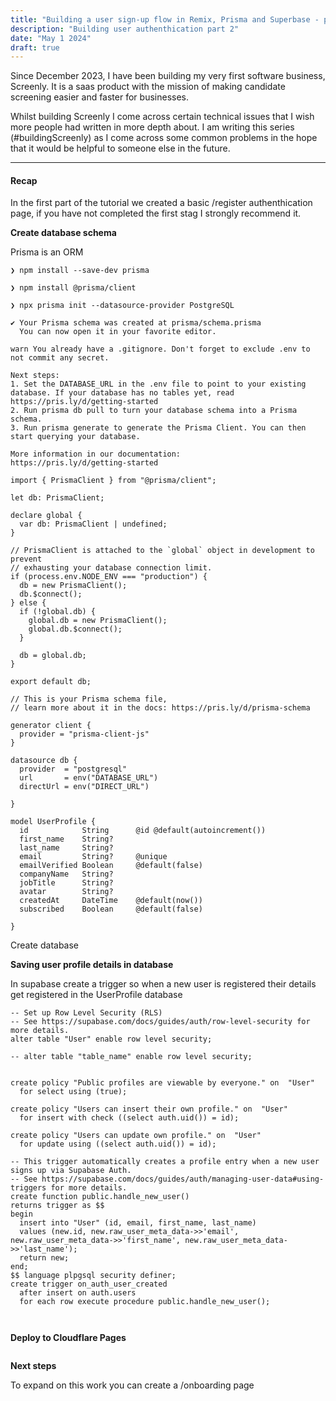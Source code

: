 ```yaml
---
title: "Building a user sign-up flow in Remix, Prisma and Superbase - part 2"
description: "Building user authenthication part 2"
date: "May 1 2024"
draft: true
---
```


Since December 2023, I have been building my very first software business, Screenly. It is a saas product with the mission of making candidate screening easier and faster for businesses.

Whilst building Screenly I come across certain technical issues that I wish more people had written in more depth about. I am writing this series (#buildingScreenly) as I come across some common problems in the hope that it would be helpful to someone else in the future. 

---

#### Recap

In the first part of the tutorial we created a basic /register authenthication page, if you have not completed the first stag I strongly recommend it. 


**Create database schema**

Prisma is an ORM 

```
❯ npm install --save-dev prisma

❯ npm install @prisma/client

❯ npx prisma init --datasource-provider PostgreSQL

✔ Your Prisma schema was created at prisma/schema.prisma
  You can now open it in your favorite editor.

warn You already have a .gitignore. Don't forget to exclude .env to not commit any secret.

Next steps:
1. Set the DATABASE_URL in the .env file to point to your existing database. If your database has no tables yet, read https://pris.ly/d/getting-started
2. Run prisma db pull to turn your database schema into a Prisma schema.
3. Run prisma generate to generate the Prisma Client. You can then start querying your database.

More information in our documentation:
https://pris.ly/d/getting-started

```



```
import { PrismaClient } from "@prisma/client";

let db: PrismaClient;

declare global {
  var db: PrismaClient | undefined;
}

// PrismaClient is attached to the `global` object in development to prevent
// exhausting your database connection limit.
if (process.env.NODE_ENV === "production") {
  db = new PrismaClient();
  db.$connect();
} else {
  if (!global.db) {
    global.db = new PrismaClient();
    global.db.$connect();
  }

  db = global.db;
}

export default db;

```


```
// This is your Prisma schema file,
// learn more about it in the docs: https://pris.ly/d/prisma-schema

generator client {
  provider = "prisma-client-js"
}

datasource db {
  provider  = "postgresql"
  url       = env("DATABASE_URL")
  directUrl = env("DIRECT_URL")

}

model UserProfile {
  id            String      @id @default(autoincrement())
  first_name    String?
  last_name     String?
  email         String?     @unique
  emailVerified Boolean     @default(false)
  companyName   String?
  jobTitle      String?
  avatar        String?
  createdAt     DateTime    @default(now())
  subscribed    Boolean     @default(false)

}

```

Create database 


**Saving user profile details in database**

In supabase create a trigger so when a new user is registered their details get registered in the UserProfile database

```
-- Set up Row Level Security (RLS)
-- See https://supabase.com/docs/guides/auth/row-level-security for more details.
alter table "User" enable row level security;

-- alter table "table_name" enable row level security;


create policy "Public profiles are viewable by everyone." on  "User"
  for select using (true);

create policy "Users can insert their own profile." on  "User"
  for insert with check ((select auth.uid()) = id);

create policy "Users can update own profile." on  "User"
  for update using ((select auth.uid()) = id);

-- This trigger automatically creates a profile entry when a new user signs up via Supabase Auth.
-- See https://supabase.com/docs/guides/auth/managing-user-data#using-triggers for more details.
create function public.handle_new_user()
returns trigger as $$
begin
  insert into "User" (id, email, first_name, last_name)
  values (new.id, new.raw_user_meta_data->>'email', new.raw_user_meta_data->>'first_name', new.raw_user_meta_data->>'last_name');
  return new;
end;
$$ language plpgsql security definer;
create trigger on_auth_user_created
  after insert on auth.users
  for each row execute procedure public.handle_new_user();



```



**Deploy to Cloudflare Pages** 


```

```


**Next steps** 

To expand on this work you can create a /onboarding page 